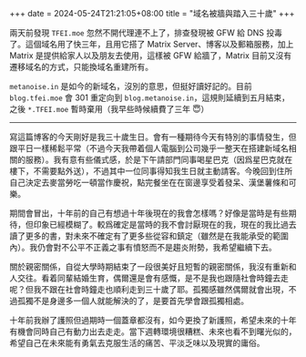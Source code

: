+++
date = 2024-05-24T21:21:05+08:00
title = "域名被牆與踏入三十歲"
+++

兩天前發現 `TFEI.moe` 忽然不開代理連不上了，排查發現被 GFW 給 DNS 投毒了。這個域名用了快三年，且用它搭了 Matrix Server、博客以及郵箱服務，加上 Matrix 是提供給家人以及朋友去使用，這樣被 GFW 給牆了，Matrix 目前又沒有遷移域名的方式，只能換域名重建所有。

`metanoise.in` 是如今的新域名，沒別的意思，但挺好讀好記的。目前 `blog.tfei.moe` 會 301 重定向到 `blog.metanoise.in`，這規則延續到五月結束，之後 `*.TFEI.moe` 暫時棄用（我早些時候續費了三年 😇）

---

寫這篇博客的今天剛好是我三十歲生日。會有一種期待今天有特別的事情發生，但跟平日一樣稀鬆平常（不過今天我帶着個人電腦到公司幾乎一整天在搭建新域名相關的服務）。我有意有些儀式感，於是下午請部門同事喝星巴克（因爲星巴克就在樓下，不需要點外送），不過其中一位同事得知我生日就主動請客。今晚回到住所自己決定去麥當勞吃一頓當作慶祝，點完餐坐在在窗邊享受着發呆、漢堡薯條和可樂。

期間會冒出，十年前的自己有想過十年後現在的我會怎樣嗎？好像是當時是有些期待，但印象已經模糊了。較爲確定是當時的我不會討厭現在的我，現在的我比過去讀了更多的書，對未來不確定有了更多些從容和鎮定（雖然是在我能承受的範圍內）。我仍會對不公平不正義之事有憤怒而不是趨炎附勢，我希望繼續下去。

關於親密關係，自從大學時期結束了一段很美好且短暫的親密關係，我沒有重新和人交往。看着同輩結婚生育，偶爾還是會有感慨，是不是我也跟隨社會時鐘去走呢？但我不跟在社會時鐘走也順利走到三十歲了耶。孤獨感雖然偶爾就會出現，不過孤獨不是身邊多一個人就能解決的了，是要首先學會跟孤獨相處。

十年前我辦了護照但過期時一個蓋章都沒有，如今更換了新護照，希望未來的十年有機會同時自己有動力出去走走。當下週轉環境很糟糕、未來也看不到曙光似的，希望自己在未來能有勇氣去克服生活的痛苦、平淡乏味以及現實的庸俗。